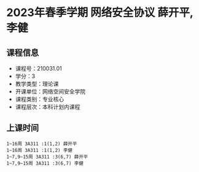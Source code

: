 # 2023年春季学期 网络安全协议 薛开平, 李健






## 课程信息

- 课程号：210031.01
- 学分：3
- 教学类型：理论课
- 开课单位：网络空间安全学院
- 课程类别：专业核心
- 课程层次：本科计划内课程

## 上课时间

```
1~16周 3A311 :1(1,2) 薛开平
1~16周 3A311 :1(1,2) 李健
1~7,9~15周 3A311 :3(6,7) 薛开平
1~7,9~15周 3A311 :3(6,7) 李健
```

